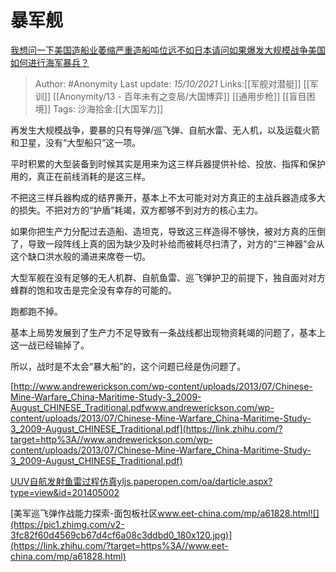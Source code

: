 # 暴军舰
[我想问一下美国造船业萎缩严重造船吨位远不如日本请问如果爆发大规模战争美国如何进行海军暴兵？](https://www.zhihu.com/question/481101257/answer/2171105422)

> Author: #Anonymity
> Last update: *15/10/2021*
> Links:[[军舰对潜艇]] [[军训]] [[Anonymity/13 - 百年未有之变局/大国博弈]] [[通用步枪]] [[盲目困境]]
> Tags:
> 沙海拾金:[[大国军力]]

再发生大规模战争，要暴的只有导弹/巡飞弹、自航水雷、无人机，以及运载火箭和卫星，没有“大型船只”这一项。

平时积累的大型装备到时候其实是用来为这三样兵器提供补给、投放、指挥和保护用的，真正在前线消耗的是这三样。

不把这三样兵器构成的结界撕开，基本上不太可能对对方真正的主战兵器造成多大的损失。不把对方的“护盾”耗竭，双方都够不到对方的核心主力。

如果你把生产力分配过去造船、造坦克，导致这三样造得不够快，被对方真的压倒了，导致一段阵线上真的因为缺少及时补给而被耗尽扫清了，对方的“三神器”会从这个缺口洪水般的涌进来席卷一切。

大型军舰在没有足够的无人机群、自航鱼雷、巡飞弹护卫的前提下，独自面对对方蜂群的饱和攻击是完全没有幸存的可能的。

跑都跑不掉。

基本上局势发展到了生产力不足导致有一条战线都出现物资耗竭的问题了，基本上这一战已经输掉了。

所以，战时是不太会“暴大船”的，这个问题已经是伪问题了。

[http://www.andrewerickson.com/wp-content/uploads/2013/07/Chinese-Mine-Warfare_China-Maritime-Study-3_2009-August_CHINESE_Traditional.pdf​www.andrewerickson.com/wp-content/uploads/2013/07/Chinese-Mine-Warfare_China-Maritime-Study-3_2009-August_CHINESE_Traditional.pdf](https://link.zhihu.com/?target=http%3A//www.andrewerickson.com/wp-content/uploads/2013/07/Chinese-Mine-Warfare_China-Maritime-Study-3_2009-August_CHINESE_Traditional.pdf)

[UUV自航发射鱼雷过程仿真​yljs.paperopen.com/oa/darticle.aspx?type=view&id=201405002](https://link.zhihu.com/?target=http%3A//yljs.paperopen.com/oa/darticle.aspx%3Ftype%3Dview%26id%3D201405002)

[美军巡飞弹作战能力探索-面包板社区​www.eet-china.com/mp/a61828.html![](https://pic1.zhimg.com/v2-3fc82f60d4569cb67d4cf6a08c3ddbd0_180x120.jpg)](https://link.zhihu.com/?target=https%3A//www.eet-china.com/mp/a61828.html)
